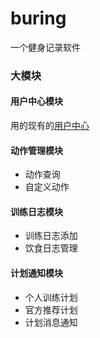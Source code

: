 # buring
一个健身记录软件


### 大模块

#### 用户中心模块
用的现有的[用户中心](https://github.com/weridolin/site-usercenter)


#### 动作管理模块

- 动作查询
- 自定义动作

#### 训练日志模块

- 训练日志添加
- 饮食日志管理

#### 计划通知模块
- 个人训练计划
- 官方推荐计划
- 计划消息通知
